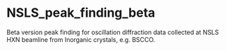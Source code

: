 # NSLS_peak_finding_beta
Beta version peak finding for oscillation diffraction data collected at NSLS HXN beamline from Inorganic crystals, e.g. BSCCO.
